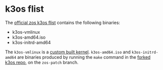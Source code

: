 # k3os flist

The [official zos k3os flist](https://hub.grid.tf/tf-official-apps/k3os.flist.md) contains the following binaries:

- k3os-vmlinux
- k3os-amd64.iso
- k3os-initrd-amd64

The `k3os-vmlinux` is a [custom built kernel](./kernel-config). `k3os-amd64.iso` and `k3os-initrd-amd64` are
binaries produced by running the `make` command in the [forked k3os repo](https://github.com/threefoldtech/k3os),
on the `zos-patch` branch.
